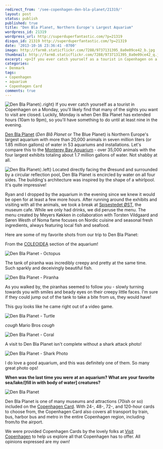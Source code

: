 ```yaml
---
redirect_from: '/see-copenhagen-den-bla-planet/21319/'
layout: post
status: publish
published: true
title: "Den Bla Planet, Northern Europe's Largest Aquarium"
wordpress_id: 21319
wordpress_url: http://superduperfantastic.com/?p=21319
disqus_id: 21319 http://superduperfantastic.com/?p=21319
date: '2013-10-16 23:36:41 -0700'
image: http://farm8.staticflickr.com/7288/9737131395_8a0e09ce42_b.jpg
thumbnail: http://farm8.staticflickr.com/7288/9737131395_8a0e09ce42_q.jpg
excerpt: <p>If you ever catch yourself as a tourist in Copenhagen on a Monday, you'll likely find that many of the sights you want to visit are closed. Luckily, Monday is when Den Bla Planet has extended hours (10am to 9pm), so you'll have something to do until at least nine in the evening.</p>
categories:
- Denmark
tags:
- Copenhagen
- aquarium
- Copenhagen Card
comments: true
---
```

![Den Bla Planet](http://farm8.staticflickr.com/7295/9737112749_1338bf5fa2_n.jpg){:.right} If you ever catch yourself as a tourist in Copenhagen on a Monday, you'll likely find that many of the sights you want to visit are closed. Luckily, Monday is when Den Bla Planet has extended hours (10am to 9pm), so you'll have something to do until at least nine in the evening.

[Den Bla Planet](http://www.denblaaplanet.dk/ "Den Bla Planet") (_Den Blå Planet_ or The Blue Planet) is Northern Europe's largest aquarium with more than 20,000 animals in seven million liters (or 1.85 million gallons) of water in 53 aquariums and installations. Let's compare this to the [Monterey Bay Aquarium](http://www.mbayaq.org/ "Monterey Bay Aquarium") - over 35,000 animals with the four largest exhibits totaling about 1.7 million gallons of water. Not shabby at all.

![Den Bla Planet](http://farm8.staticflickr.com/7453/9737176477_b2bb7929d7_n.jpg){:.left} Located directly facing the Øresund and surrounded by a circular reflection pool, Den Bla Planet is encircled by water on all four sides. The building's architecture was inspired by the shape of a whirlpool. It's quite impressive!

Ryan and I dropped by the aquarium in the evening since we knew it would be open for at least a few more hours. After running around the exhibits and visiting with all the animals, we took a break at [Spisestedet ØST](http://www.denblaaplanet.dk/en/visit-us/eat-at-spisestedet-oest/ "Spisestedet Oest"), the museum cafe. While we only had drinks, we did peruse the menu. The menu created by Meyers Køkken in collaboration with Torsten Vildgaard and Søren Westh of Noma fame focuses on Nordic cuisine and seasonal fresh ingredients, always featuring local fish and seafood.

Here are some of my favorite shots from our trip to Den Bla Planet:

From the [COLEOIDEA](http://www.denblaaplanet.dk/en/experiences/overview/ "Den Bla Planet Overview / Map") section of the aquarium!

![Den Bla Planet - Octopus](http://farm8.staticflickr.com/7288/9737131395_8a0e09ce42_b.jpg)

The tank of piranha was incredibly creepy and pretty at the same time. Such sparkly and deceivingly beautiful fish.

![Den Bla Planet - Piranha](http://farm8.staticflickr.com/7349/9737146501_5995af977b_b.jpg)

As you walked by, the piranhas seemed to follow you - slowly turning towards you with smiles and beady eyes on their creepy little faces. I'm sure if they could jump out of the tank to take a bite from us, they would have!

This guy looks like he came right out of a video game.

![Den Bla Planet - Turtle](http://farm8.staticflickr.com/7334/9737157021_16605be627_b.jpg)

*cough* Mario Bros *cough*

![Den Bla Planet - Coral](http://farm8.staticflickr.com/7376/9737166263_72748b1076_b.jpg)

A visit to Den Bla Planet isn't complete without a shark attack photo!

![Den Bla Planet - Shark Photo](http://farm8.staticflickr.com/7317/9737129263_6e8092ee36_b.jpg)

I do love a good aquarium, and this was definitely one of them. So many great photo ops!

**When was the last time you were at an aquarium? What are your favorite sea/lake/[fill in with body of water] creatures?**

![Den Bla Planet](http://farm8.staticflickr.com/7330/9737211509_fab5a5b834_b.jpg)

Den Bla Planet is one of many museums and attractions (70ish or so) included on the [Copenhagen Card](http://www.copenhagencard.com/?currency=dkk "Copenhagen Card"). With 24-, 48-, 72-, and 120-hour cards to choose from, the Copenhagen Card also covers all transport by train, bus, harbor bus and metro in the entire Copenhagen region, including from/to the airport.

We were provided Copenhagen Cards by the lovely folks at [Visit Copenhagen](http://www.visitcopenhagen.com/copenhagen-tourist "Visit Copenhagen") to help us explore all that Copenhagen has to offer. All opinions expressed are my own!